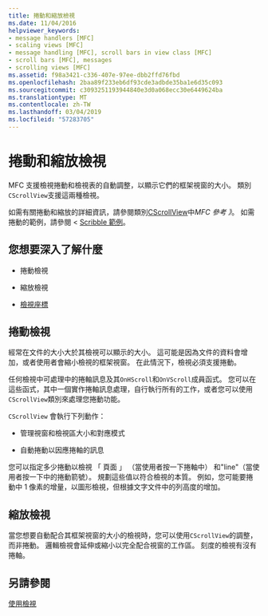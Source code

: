 ```yaml
---
title: 捲動和縮放檢視
ms.date: 11/04/2016
helpviewer_keywords:
- message handlers [MFC]
- scaling views [MFC]
- message handling [MFC], scroll bars in view class [MFC]
- scroll bars [MFC], messages
- scrolling views [MFC]
ms.assetid: f98a3421-c336-407e-97ee-dbb2ffd76fbd
ms.openlocfilehash: 2baa89f233eb6df93cde3adbde35ba1e6d35c093
ms.sourcegitcommit: c3093251193944840e3d0a068ecc30e6449624ba
ms.translationtype: MT
ms.contentlocale: zh-TW
ms.lasthandoff: 03/04/2019
ms.locfileid: "57283705"
---
```

# <a name="scrolling-and-scaling-views"></a>捲動和縮放檢視

MFC 支援檢視捲動和檢視表的自動調整，以顯示它們的框架視窗的大小。 類別`CScrollView`支援這兩種檢視。

如需有關捲動和縮放的詳細資訊，請參閱類別[CScrollView](../mfc/reference/cscrollview-class.md)中*MFC 參考 》*。 如需捲動的範例，請參閱 < [Scribble 範例](../visual-cpp-samples.md)。

## <a name="what-do-you-want-to-know-more-about"></a>您想要深入了解什麼

- 捲動檢視

- 縮放檢視

- [檢視座標](/windows/desktop/gdi/window-coordinate-system)

##  <a name="_core_scrolling_a_view"></a> 捲動檢視

經常在文件的大小大於其檢視可以顯示的大小。 這可能是因為文件的資料會增加，或者使用者會縮小檢視的框架視窗。 在此情況下，檢視必須支援捲動。

任何檢視中可處理中的捲軸訊息及其`OnHScroll`和`OnVScroll`成員函式。 您可以在這些函式，其中一個實作捲軸訊息處理，自行執行所有的工作，或者您可以使用`CScrollView`類別來處理您捲動功能。

`CScrollView` 會執行下列動作：

- 管理視窗和檢視區大小和對應模式

- 自動捲動以因應捲軸的訊息

您可以指定多少捲動以檢視 「 頁面 」 （當使用者按一下捲軸中） 和"line"（當使用者按一下中的捲動箭號）。 規劃這些值以符合檢視的本質。 例如，您可能要捲動中 1 像素的增量，以圖形檢視，但根據文字文件中的列高度的增加。

##  <a name="_core_scaling_a_view"></a> 縮放檢視

當您想要自動配合其框架視窗的大小的檢視時，您可以使用`CScrollView`的調整，而非捲動。 邏輯檢視會延伸或縮小以完全配合視窗的工作區。 刻度的檢視有沒有捲軸。

## <a name="see-also"></a>另請參閱

[使用檢視](../mfc/using-views.md)
